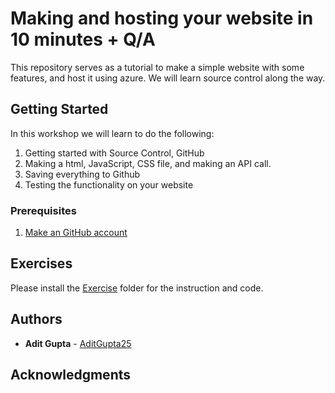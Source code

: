 # Making and hosting your website in 10 minutes + Q/A

This repository serves as a tutorial to make a simple website with some features, and host it using azure. We will learn source control along the way. 

## Getting Started

In this workshop we will learn to do the following: 
1) Getting started with Source Control, GitHub 
2) Making a html, JavaScript, CSS file, and making an API call.
3) Saving everything to Github 
4) Testing the functionality on your website 


### Prerequisites

1) [Make an GitHub account](https://azure.microsoft.com/en-us/free/)


## Exercises ##

Please install the [Exercise](https://github.com/AditGupta25/Workshops/tree/master/EasternWorkshop/AP_Workshop/Exercise/) folder for the instruction and code. 


## Authors

* **Adit Gupta**  - [AditGupta25](https://github.com/AditGupta25)


## Acknowledgments
